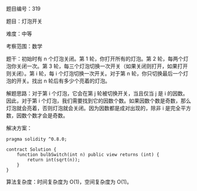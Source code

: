 题目编号：319

题目：灯泡开关

难度：中等

考察范围：数学

题干：初始时有 n 个灯泡关闭。第 1 轮，你打开所有的灯泡。第 2 轮，每两个灯泡你关闭一次。第 3 轮，每三个灯泡切换一次开关（如果关闭则打开，如果打开则关闭）。第 i 轮，每 i 个灯泡切换一次开关。对于第 n 轮，你只切换最后一个灯泡的开关。找出 n 轮后有多少个亮着的灯泡。

解题思路：对于第 i 个灯泡，它会在第 j 轮被切换开关，当且仅当 j 是 i 的因数。因此，对于第 i 个灯泡，我们需要找到它的因数个数。如果因数个数是奇数，那么灯泡就会亮着，否则灯泡就会关闭。因为因数都是成对出现的，除非 i 是完全平方数，因数个数才会是奇数。

解决方案：

```solidity
pragma solidity ^0.8.0;

contract Solution {
    function bulbSwitch(int n) public view returns (int) {
        return int(sqrt(n));
    }
}
```

算法复杂度：时间复杂度为 O(1)，空间复杂度为 O(1)。